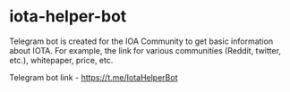 # iota-helper-bot

Telegram bot is created for the IOA Community to get basic information about IOTA. For example, the link for various communities (Reddit, twitter, etc.), whitepaper, price, etc. 

Telegram bot link - https://t.me/IotaHelperBot
